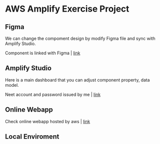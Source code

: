 # AWS Amplify Exercise Project

## Figma
We can change the compoment design by modify Figma file and sync with Amplify Studio.

Component is linked with Figma | [link](https://www.figma.com/file/Ul4qQsn8tHiIMORWCdFLMp/AWS-Amplify-UI-Kit-(Community)?node-id=861%3A3635)

## Amplify Studio
Here is a main dashboard that you can adjust component property, data model.

Neet account and password issued by me | [link](https://us-west-2.admin.amplifyapp.com/admin/login?appId=d2y40lxff9h57l&code=1eb6e1b7-230b-4554-8e35-2f7fcaffa077)

## Online Webapp
Check online webapp hosted by aws | [link](https://main.d19835cywlk6qz.amplifyapp.com/)

## Local Enviroment





